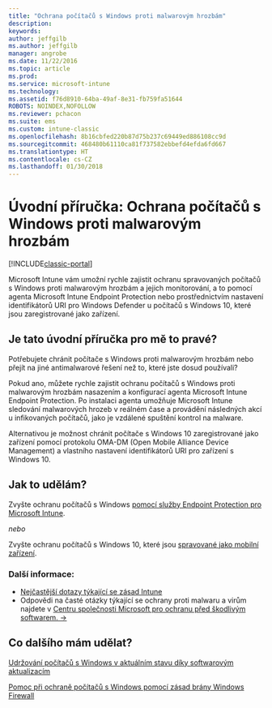 ```yaml
---
title: "Ochrana počítačů s Windows proti malwarovým hrozbám"
description: 
keywords: 
author: jeffgilb
ms.author: jeffgilb
manager: angrobe
ms.date: 11/22/2016
ms.topic: article
ms.prod: 
ms.service: microsoft-intune
ms.technology: 
ms.assetid: f76d8910-64ba-49af-8e31-fb759fa51644
ROBOTS: NOINDEX,NOFOLLOW
ms.reviewer: pchacon
ms.suite: ems
ms.custom: intune-classic
ms.openlocfilehash: 8b16cbfed220b87d75b237c69449ed886108cc9d
ms.sourcegitcommit: 468480b61110ca81f737582ebbefd4efda6fd667
ms.translationtype: HT
ms.contentlocale: cs-CZ
ms.lasthandoff: 01/30/2018
---
```

# <a name="quick-start-guide-protect-windows-pcs-against-malware-threats"></a>Úvodní příručka: Ochrana počítačů s Windows proti malwarovým hrozbám

[!INCLUDE[classic-portal](../includes/classic-portal.md)]

Microsoft Intune vám umožní rychle zajistit ochranu spravovaných počítačů s Windows proti malwarovým hrozbám a jejich monitorování, a to pomocí agenta Microsoft Intune Endpoint Protection nebo prostřednictvím nastavení identifikátorů URI pro Windows Defender u počítačů s Windows 10, které jsou zaregistrované jako zařízení.

## <a name="is-this-quick-start-guide-right-for-me"></a>Je tato úvodní příručka pro mě to pravé?
Potřebujete chránit počítače s Windows proti malwarovým hrozbám nebo přejít na jiné antimalwarové řešení než to, které jste dosud používali?

Pokud ano, můžete rychle zajistit ochranu počítačů s Windows proti malwarovým hrozbám nasazením a konfigurací agenta Microsoft Intune Endpoint Protection. Po instalaci agenta umožňuje Microsoft Intune sledování malwarových hrozeb v reálném čase a provádění následných akcí u infikovaných počítačů, jako je vzdálené spuštění kontrol na malware.

Alternativou je možnost chránit počítače s Windows 10 zaregistrované jako zařízení pomocí protokolu OMA-DM (Open Mobile Alliance Device Management) a vlastního nastavení identifikátorů URI pro zařízení s Windows 10.

## <a name="how-do-i-do-it"></a>Jak to udělám?
Zvyšte ochranu počítačů s Windows [pomocí služby Endpoint Protection pro Microsoft Intune](/intune-classic/deploy-use/help-secure-windows-pcs-with-endpoint-protection-for-microsoft-intune).

*nebo*

Zvyšte ochranu počítačů s Windows 10, které jsou [spravované jako mobilní zařízení](/intune-classic/deploy-use/windows-10-policy-settings-in-microsoft-intune).


### <a name="additional-information"></a>Další informace:
- [Nejčastější dotazy týkající se zásad Intune](/intune-classic/deploy-use/manage-settings-and-features-on-your-devices-with-microsoft-intune-policies#frequently-asked-questions-about-intune-policies)
- Odpovědi na časté otázky týkající se ochrany proti malwaru a virům najdete v <a href="https://www.microsoft.com/security/portal/mmpc/" target="_blank"> Centru společnosti Microsoft pro ochranu před škodlivým softwarem. &rarr;</a>


## <a name="what-should-i-do-next"></a>Co dalšího mám udělat?
[Udržování počítačů s Windows v aktuálním stavu díky softwarovým aktualizacím](/intune-classic/deploy-use/keep-windows-pcs-up-to-date-with-software-updates-in-microsoft-intune)

[Pomoc při ochraně počítačů s Windows pomocí zásad brány Windows Firewall](/intune-classic/deploy-use/help-protect-windows-pcs-using-windows-firewall-policies-in-microsoft-intune)
